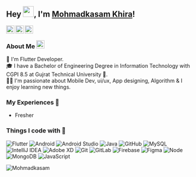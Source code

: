 ## Hey <img src="https://github.com/TheDudeThatCode/TheDudeThatCode/blob/master/Assets/Hi.gif" width="29px">, I'm [Mohmadkasam Khira](https://www.linkedin.com/in/mohmadkasamkhira-7417b4216/)! 

<a href="https://www.linkedin.com/in/mohmadkasamkhira-7417b4216/">
  <img align="left" width="22px" src="https://cdn.jsdelivr.net/npm/simple-icons@v3/icons/linkedin.svg"  />
</a>
<a href="mailto:mohmadkasamkhira@gmail.com">
  <img align="left" width="22px" src="https://cdn.jsdelivr.net/npm/simple-icons@v3/icons/gmail.svg" />
</a>
<a href="https://www.instagram.com/mo_kasam25/" target="_blank">
  <img align="left" width="22px" src="https://cdn.jsdelivr.net/npm/simple-icons@v3/icons/instagram.svg" />
</a>

<br />

### About Me <img src="https://emojis.slackmojis.com/emojis/images/1531849430/4246/blob-sunglasses.gif?1531849430" width="22"/>
💼 I'm Flutter Developer. </br>
🎓 I have a Bachelor of Engineering Degree in Information Technology with CGPI 8.5 at Gujrat Technical University 🏫. </br>
👨‍💻 I'm passionate about Mobile Dev, ui/ux, App designing, Algorithm & I enjoy learning new things. </br>

### My Experiences 🙌
- Fresher

### Things I code with 🚀
![Flutter](https://img.shields.io/badge/-Flutter-02569B?style=flat-square&logo=flutter&logoColor=white)
![Android](http://img.shields.io/badge/-Android-3DDC84?style=flat-square&logo=android&logoColor=white)
![Android Studio](http://img.shields.io/badge/-Android%20Studio-3DDC84?style=flat-square&logo=android-studio&logoColor=white)
![Java](http://img.shields.io/badge/-Java-007396?style=flat-square&logo=java)
![GitHub](https://img.shields.io/badge/-GitHub-181717?style=flat-square&logo=github)
![MySQL](https://img.shields.io/badge/-MySQL-336791?style=flat-square&logo=mysql&logoColor=white)
![IntelliJ IDEA](http://img.shields.io/badge/-IntelliJ%20IDEA-000000?style=flat-square&logo=intellij-idea&logoColor=white)
![Adobe XD](http://img.shields.io/badge/-Abode%20XD-E222AC?style=flat-square&logo=adobe-xd&logoColor=white)
![Git](https://img.shields.io/badge/-Git-%23F05032?style=flat-square&logo=git&logoColor=white)
![GitLab](https://img.shields.io/badge/-GitLab-FCA121?style=flat-square&logo=gitlab&logoColor=white)
![Firebase](https://img.shields.io/badge/-Firebase-FFCA28?style=flat-square&logo=firebase&logoColor=white)
![Figma](https://img.shields.io/badge/-Figma-FFCA28?style=flat-square&logo=figma&logoColor=white)
![Node](http://img.shields.io/badge/-Node-339933?style=flat-square&logo=node.js&logoColor=white)
![MongoDB](http://img.shields.io/badge/-MongoDB-47A248?style=flat-square&logo=mongodb&logoColor=white)
![JavaScript](http://img.shields.io/badge/-JavaScript-F7DF1E?style=flat-square&logo=javascript&logoColor=white)

<p align="left"> <img src="https://komarev.com/ghpvc/?username=kasims07&label=Profile%20views&color=0e75b6&style=flat" alt="Mohmadkasam" /> </p>
